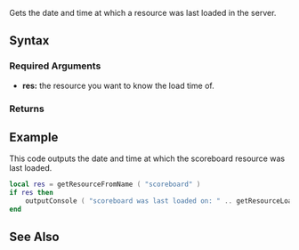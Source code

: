 Gets the date and time at which a resource was last loaded in the server.

Syntax
------

### Required Arguments

-   **res:** the resource you want to know the load time of.

### Returns

Example
-------

This code outputs the date and time at which the scoreboard resource was last loaded.

``` lua
local res = getResourceFromName ( "scoreboard" )
if res then
    outputConsole ( "scoreboard was last loaded on: " .. getResourceLoadTime(res) )
end
```

See Also
--------
